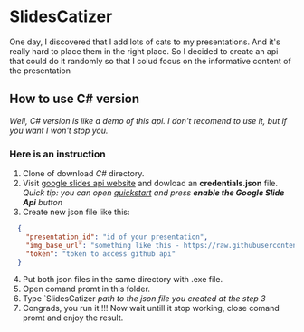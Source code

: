 # SlidesCatizer

One day, I discovered that I add lots of cats to my presentations. And it's really hard to place them in the right place. 
So I decided to create an api that could do it randomly so that I colud focus on the informative content of the presentation

 ## How to use C# version
_Well, C# version is like a demo of this api. I don't recomend to use it, but if you want I won't stop you._
### Here is an instruction
1) Clone of download _C#_ directory.
2) Visit [google slides api website](https://developers.google.com/slides) and dowload an **credentials.json** file.\
_Quick tip: you can open [quickstart](https://developers.google.com/slides/quickstart/dotnet) and press **enable the Google Slide Api** button_
3) Create new json file like this:
```json
  {
    "presentation_id": "id of your presentation",
    "img_base_url": "something like this - https://raw.githubusercontent.com/kon3gor/SlidesCatizer/master/images/",
    "token": "token to access github api"
  }
```
4) Put both json files in the same directory with .exe file.
5) Open comand promt in this folder.
6) Type `SlidesCatizer *path to the json file you created at the step 3*
7) Congrads, you run it !!! Now wait untill it stop working, close comand promt and enjoy the result.
